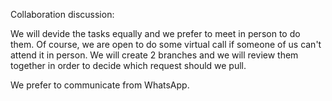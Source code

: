 Collaboration discussion:

We will devide the tasks equally and we prefer to meet in person to do them. Of course, we are open to do some virtual call if someone of us can't attend it in person. We will create 2 branches and we will review them together in order to decide which request should we pull.

We prefer to communicate from WhatsApp.

